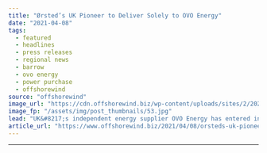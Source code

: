 ```yaml
---
title: "Ørsted’s UK Pioneer to Deliver Solely to OVO Energy"
date: "2021-04-08"
tags: 
  - featured
  - headlines
  - press releases
  - regional news
  - barrow
  - ovo energy
  - power purchase
  - offshorewind
source: "offshorewind"
image_url: "https://cdn.offshorewind.biz/wp-content/uploads/sites/2/2021/04/08140503/%C3%98rsteds-First-UK-Offshore-Wind-Farm-to-Deliver-Solely-to-OVO-Energy.jpg"
image_fp: "/assets/img/post_thumbnails/53.jpg"
lead: "UK&#8217;s independent energy supplier OVO Energy has entered into a power purchase agreement (PPA)"
article_url: "https://www.offshorewind.biz/2021/04/08/orsteds-uk-pioneer-to-deliver-solely-to-ovo-energy/"
---
```


---
